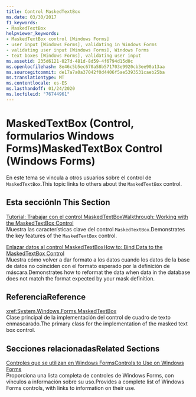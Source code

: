 ```yaml
---
title: Control MaskedTextBox
ms.date: 03/30/2017
f1_keywords:
- MaskedTextBox
helpviewer_keywords:
- MaskedTextBox control [Windows Forms]
- user input [Windows Forms], validating in Windows Forms
- validating user input [Windows Forms], Windows Forms
- text boxes [Windows Forms], validating user input
ms.assetid: 235d6121-027d-481d-8d59-4f6794d15d0c
ms.openlocfilehash: 8e46c5b5ec670a58b571703e9920cb3ee90a13aa
ms.sourcegitcommit: de17a7a0a37042f0d4406f5ae5393531caeb25ba
ms.translationtype: MT
ms.contentlocale: es-ES
ms.lasthandoff: 01/24/2020
ms.locfileid: "76744961"
---
```

# <a name="maskedtextbox-control-windows-forms"></a><span data-ttu-id="1f799-102">MaskedTextBox (Control, formularios Windows Forms)</span><span class="sxs-lookup"><span data-stu-id="1f799-102">MaskedTextBox Control (Windows Forms)</span></span>
<span data-ttu-id="1f799-103">En este tema se vincula a otros usuarios sobre el control de `MaskedTextBox`.</span><span class="sxs-lookup"><span data-stu-id="1f799-103">This topic links to others about the `MaskedTextBox` control.</span></span>  
  
## <a name="in-this-section"></a><span data-ttu-id="1f799-104">Esta sección</span><span class="sxs-lookup"><span data-stu-id="1f799-104">In This Section</span></span>  
 [<span data-ttu-id="1f799-105">Tutorial: Trabajar con el control MaskedTextBox</span><span class="sxs-lookup"><span data-stu-id="1f799-105">Walkthrough: Working with the MaskedTextBox Control</span></span>](walkthrough-working-with-the-maskedtextbox-control.md)  
 <span data-ttu-id="1f799-106">Muestra las características clave del control `MaskedTextBox`.</span><span class="sxs-lookup"><span data-stu-id="1f799-106">Demonstrates the key features of the `MaskedTextBox` control.</span></span>  
  
 [<span data-ttu-id="1f799-107">Enlazar datos al control MaskedTextBox</span><span class="sxs-lookup"><span data-stu-id="1f799-107">How to: Bind Data to the MaskedTextBox Control</span></span>](how-to-bind-data-to-the-maskedtextbox-control.md)  
 <span data-ttu-id="1f799-108">Muestra cómo volver a dar formato a los datos cuando los datos de la base de datos no coinciden con el formato esperado por la definición de máscara.</span><span class="sxs-lookup"><span data-stu-id="1f799-108">Demonstrates how to reformat the data when data in the database does not match the format expected by your mask definition.</span></span>  
  
## <a name="reference"></a><span data-ttu-id="1f799-109">Referencia</span><span class="sxs-lookup"><span data-stu-id="1f799-109">Reference</span></span>  
 <xref:System.Windows.Forms.MaskedTextBox>  
 <span data-ttu-id="1f799-110">Clase principal de la implementación del control de cuadro de texto enmascarado.</span><span class="sxs-lookup"><span data-stu-id="1f799-110">The primary class for the implementation of the masked text box control.</span></span>  
  
## <a name="related-sections"></a><span data-ttu-id="1f799-111">Secciones relacionadas</span><span class="sxs-lookup"><span data-stu-id="1f799-111">Related Sections</span></span>  
 [<span data-ttu-id="1f799-112">Controles que se utilizan en Windows Forms</span><span class="sxs-lookup"><span data-stu-id="1f799-112">Controls to Use on Windows Forms</span></span>](controls-to-use-on-windows-forms.md)  
 <span data-ttu-id="1f799-113">Proporciona una lista completa de controles de Windows Forms, con vínculos a información sobre su uso.</span><span class="sxs-lookup"><span data-stu-id="1f799-113">Provides a complete list of Windows Forms controls, with links to information on their use.</span></span>

